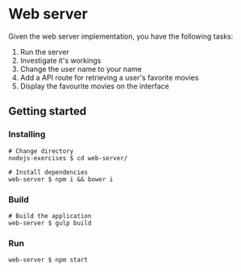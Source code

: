 Web server
==========

Given the web server implementation, you have the following tasks:

1.	Run the server
2.	Investigate it's workings
3.	Change the user name to your name
4.	Add a API route for retrieving a user's favorite movies
5.	Display the favourite movies on the interface

Getting started
---------------

### Installing

```
# Change directory
nodejs-exercises $ cd web-server/

# Install dependencies
web-server $ npm i && bower i
```

### Build

```
# Build the application
web-server $ gulp build
```

### Run

```
web-server $ npm start
```
